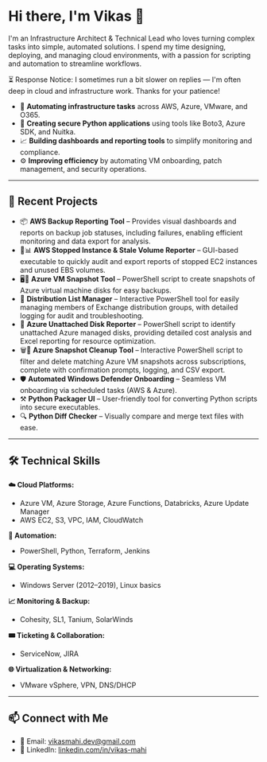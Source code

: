# Hi there, I'm Vikas 👋

I'm an Infrastructure Architect & Technical Lead who loves turning complex tasks into simple, automated solutions. I spend my time designing, deploying, and managing cloud environments, with a passion for scripting and automation to streamline workflows.

⏳ Response Notice: I sometimes run a bit slower on replies — I'm often deep in cloud and infrastructure work. Thanks for your patience!

* 🔧 **Automating infrastructure tasks** across AWS, Azure, VMware, and O365.
* 🐍 **Creating secure Python applications** using tools like Boto3, Azure SDK, and Nuitka.
* 📈 **Building dashboards and reporting tools** to simplify monitoring and compliance.
* ⚙️ **Improving efficiency** by automating VM onboarding, patch management, and security operations.

---

## 🚀 Recent Projects

* 📦 **AWS Backup Reporting Tool** – Provides visual dashboards and reports on backup job statuses, including failures, enabling efficient monitoring and data export for analysis.
* 🛑📊 **AWS Stopped Instance & Stale Volume Reporter** – GUI-based executable to quickly audit and export reports of stopped EC2 instances and unused EBS volumes.
* 🖥️📸 **Azure VM Snapshot Tool** – PowerShell script to create snapshots of Azure virtual machine disks for easy backups.
* 📧 **Distribution List Manager** – Interactive PowerShell tool for easily managing members of Exchange distribution groups, with detailed logging for audit and troubleshooting.
* 💾 **Azure Unattached Disk Reporter** – PowerShell script to identify unattached Azure managed disks, providing detailed cost analysis and Excel reporting for resource optimization.
* 🗑️📸 **Azure Snapshot Cleanup Tool** – Interactive PowerShell script to filter and delete matching Azure VM snapshots across subscriptions, complete with confirmation prompts, logging, and CSV export.
* 🛡️ **Automated Windows Defender Onboarding** – Seamless VM onboarding via scheduled tasks (AWS & Azure).
* ⚒️ **Python Packager UI** – User-friendly tool for converting Python scripts into secure executables.
* 🔍 **Python Diff Checker** – Visually compare and merge text files with ease.

---

## 🛠️ Technical Skills

**☁️ Cloud Platforms:**

* Azure VM, Azure Storage, Azure Functions, Databricks, Azure Update Manager
* AWS EC2, S3, VPC, IAM, CloudWatch

**🤖 Automation:**

* PowerShell, Python, Terraform, Jenkins

**💻 Operating Systems:**

* Windows Server (2012–2019), Linux basics

**📈 Monitoring & Backup:**

* Cohesity, SL1, Tanium, SolarWinds

**🎟️ Ticketing & Collaboration:**

* ServiceNow, JIRA

**🌐 Virtualization & Networking:**

* VMware vSphere, VPN, DNS/DHCP

---

## 📫 Connect with Me

* 📧 Email: [vikasmahi.dev@gmail.com](mailto:vikasmahi.dev@gmail.com)
* 🔗 LinkedIn: [linkedin.com/in/vikas-mahi](https://linkedin.com/in/vikas-mahi)
